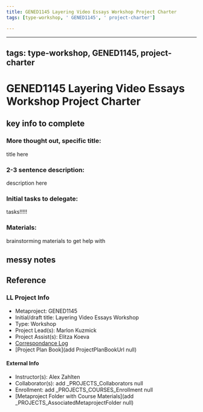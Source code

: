 ```yaml
---
title: GENED1145 Layering Video Essays Workshop Project Charter
tags: [type-workshop, ' GENED1145', ' project-charter']

---
```


---
tags: type-workshop, GENED1145, project-charter
---

# GENED1145 Layering Video Essays Workshop Project Charter

## key info to complete
### More thought out, specific title: 
title here
### 2-3 sentence description:
description here
### Initial tasks to delegate: 
tasks!!!!!
### Materials:
brainstorming materials to get help with


## messy notes

## Reference
### LL Project Info
* Metaproject: GENED1145
* Initial/draft title: Layering Video Essays Workshop
* Type: Workshop
* Project Lead(s): Marlon Kuzmick
* Project Assist(s): Elitza Koeva
* [Correspondance Log](https://drive.google.com/drive/folders/1bAUIi_NX3tvdf-ZRx7T5vxSgQJ_tYoav?usp=drive_link)
* [Project Plan Book](add ProjectPlanBookUrl null)

#### External Info
* Instructor(s): Alex Zahlten
* Collaborator(s): add _PROJECTS_Collaborators null
* Enrollment: add _PROJECTS_COURSES_Enrollment null
* [Metaproject Folder with Course Materials](add _PROJECTS_AssociatedMetaprojectFolder null)





